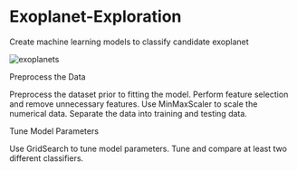 # Exoplanet-Exploration

Create machine learning models to classify candidate exoplanet

![exoplanets](https://user-images.githubusercontent.com/70447525/116487763-b3b04d00-a85e-11eb-8e95-bb5ad568d147.jpg)

Preprocess the Data

Preprocess the dataset prior to fitting the model.
Perform feature selection and remove unnecessary features.
Use MinMaxScaler to scale the numerical data.
Separate the data into training and testing data.


Tune Model Parameters

Use GridSearch to tune model parameters.
Tune and compare at least two different classifiers.
